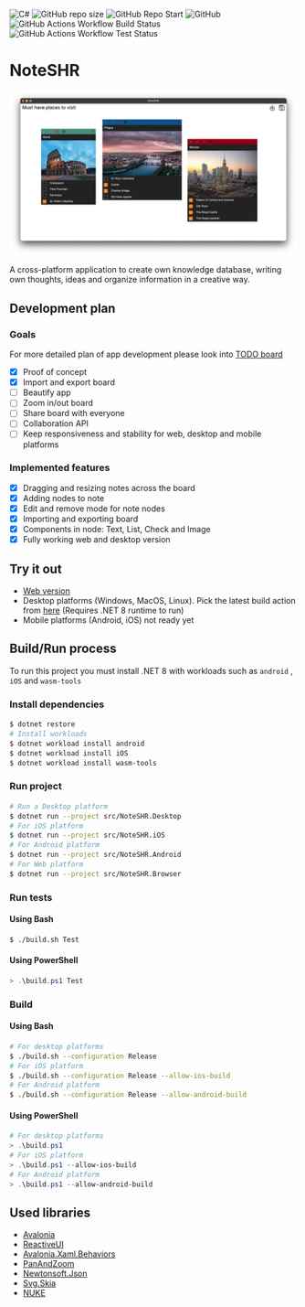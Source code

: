 ![C#](https://img.shields.io/badge/c%23-%23239120.svg?style=for-the-badge&logo=csharp&logoColor=white)
![GitHub repo size](https://img.shields.io/github/repo-size/MRmlik12/note-shr?style=for-the-badge)
![GitHub Repo Start](https://img.shields.io/github/stars/MRmlik12/note-shr?style=for-the-badge)
![GitHub](https://img.shields.io/github/license/MRmlik12/note-shr?style=for-the-badge)
![GitHub Actions Workflow Build Status](https://img.shields.io/github/actions/workflow/status/MRmlik12/note-shr/build.yml?style=for-the-badge)
![GitHub Actions Workflow Test Status](https://img.shields.io/github/actions/workflow/status/MRmlik12/note-shr/test.yml?style=for-the-badge&label=Test)

# NoteSHR

<div style="margin-bottom: 0.5rem;">
    <img src="images/preview.png" alt="drawing" style="width:800px;"/>
</div>

A cross-platform application to create own knowledge database, writing own thoughts, ideas and organize information in a creative way.

## Development plan

### Goals

For more detailed plan of app development please look into [TODO board](https://dolczyk.notion.site/TODO-68c8d6e46fbe4519b3fb762d7469b6e6?pvs=4)

- [x]  Proof of concept
- [x]  Import and export board
- [ ]  Beautify app
- [ ]  Zoom in/out board
- [ ]  Share board with everyone
- [ ]  Collaboration API
- [ ]  Keep responsiveness and stability for web, desktop and mobile platforms

### Implemented features

- [x] Dragging and resizing notes across the board
- [x] Adding nodes to note
- [x] Edit and remove mode for note nodes
- [x] Importing and exporting board
- [x] Components in node: Text, List, Check and Image
- [x] Fully working web and desktop version

## Try it out

* [Web version](https://note-shr.dolczyk.rocks)
* Desktop platforms (Windows, MacOS, Linux). Pick the latest build action from [here](https://github.com/MRmlik12/note-shr/actions/workflows/build.yml) (Requires .NET 8 runtime to run)
* Mobile platforms (Android, iOS) not ready yet

## Build/Run process

To run this project you must install .NET 8 with workloads such as `android` , `iOS` and `wasm-tools`

### Install dependencies

```bash
$ dotnet restore
# Install workloads
$ dotnet workload install android
$ dotnet workload install iOS
$ dotnet workload install wasm-tools
```

### Run project

```bash
# Run a Desktop platform 
$ dotnet run --project src/NoteSHR.Desktop
# For iOS platform
$ dotnet run --project src/NoteSHR.iOS
# For Android platform
$ dotnet run --project src/NoteSHR.Android
# For Web platform
$ dotnet run --project src/NoteSHR.Browser
```

### Run tests

#### Using Bash
```bash
$ ./build.sh Test
```

#### Using PowerShell
```powershell
> .\build.ps1 Test
```

### Build

#### Using Bash

```bash
# For desktop platforms
$ ./build.sh --configuration Release
# For iOS platform
$ ./build.sh --configuration Release --allow-ios-build
# For Android platform
$ ./build.sh --configuration Release --allow-android-build
```

#### Using PowerShell

```powershell
# For desktop platforms 
> .\build.ps1 
# For iOS platform
> .\build.ps1 --allow-ios-build
# For Android platform
> .\build.ps1 --allow-android-build
```

## Used libraries

- [Avalonia](https://avaloniaui.net/)
- [ReactiveUI](https://www.reactiveui.net/)
- [Avalonia.Xaml.Behaviors](https://github.com/AvaloniaUI/Avalonia.Xaml.Behaviors)
- [PanAndZoom](https://github.com/wieslawsoltes/PanAndZoom)
- [Newtonsoft.Json](https://www.newtonsoft.com/json)
- [Svg.Skia](https://github.com/wieslawsoltes/Svg.Skia)
- [NUKE](https://nuke.build/)
